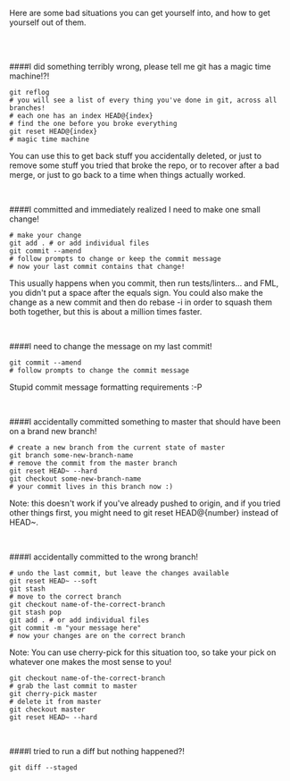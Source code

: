 Here are some bad situations you can get yourself into, and how to get yourself out of them.

<br/>
<br/>

####I did something terribly wrong, please tell me git has a magic time machine!?!

```
git reflog
# you will see a list of every thing you've done in git, across all branches!
# each one has an index HEAD@{index}
# find the one before you broke everything
git reset HEAD@{index}
# magic time machine
```
You can use this to get back stuff you accidentally deleted, or just to remove some stuff you tried that broke the repo, or to recover after a bad merge, or just to go back to a time when things actually worked. 

<br/>

####I committed and immediately realized I need to make one small change!

```
# make your change
git add . # or add individual files
git commit --amend
# follow prompts to change or keep the commit message
# now your last commit contains that change!
```

This usually happens when you commit, then run tests/linters... and FML, you didn't put a space after the equals sign. You could also make the change as a new commit and then do rebase -i in order to squash them both together, but this is about a million times faster.

<br/>

####I need to change the message on my last commit!

```
git commit --amend
# follow prompts to change the commit message
```

Stupid commit message formatting requirements :-P 


<br/>

####I accidentally committed something to master that should have been on a brand new branch!

```
# create a new branch from the current state of master
git branch some-new-branch-name
# remove the commit from the master branch
git reset HEAD~ --hard
git checkout some-new-branch-name
# your commit lives in this branch now :)
```
Note: this doesn't work if you've already pushed to origin, and if you tried other things first, you might need to git reset HEAD@{number} instead of HEAD~.

<br/>


####I accidentally committed to the wrong branch!

```
# undo the last commit, but leave the changes available
git reset HEAD~ --soft
git stash
# move to the correct branch
git checkout name-of-the-correct-branch
git stash pop
git add . # or add individual files
git commit -m "your message here"
# now your changes are on the correct branch
```


Note: You can use cherry-pick for this situation too, so take your pick on whatever one makes the most sense to you!

```
git checkout name-of-the-correct-branch
# grab the last commit to master
git cherry-pick master
# delete it from master
git checkout master
git reset HEAD~ --hard
```

<br/>

####I tried to run a diff but nothing happened?!

```
git diff --staged
```



